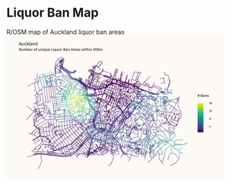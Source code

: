 # Liquor Ban Map
R/OSM map of Auckland liquor ban areas
![alt text](https://github.com/bookwyrm31415/liquor_ban_map/blob/main/Auck_Liq.png?raw=true)
